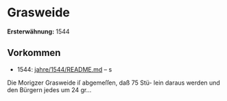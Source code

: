 # Grasweide

**Ersterwähnung:** 1544

## Vorkommen
- 1544: [jahre/1544/README.md](../jahre/1544/README.md) – s

Die Morigzer Grasweide iſ abgemeſſen, daß 75 Stü-
lein daraus werden und den Bürgern jedes um 24 gr...
